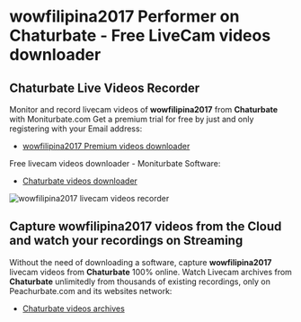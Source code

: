 # wowfilipina2017 Performer on Chaturbate - Free LiveCam videos downloader

## Chaturbate Live Videos Recorder

Monitor and record livecam videos of **wowfilipina2017** from **Chaturbate** with Moniturbate.com
Get a premium trial for free by just and only registering with your Email address:
* [wowfilipina2017 Premium videos downloader](https://moniturbate.com/request-demo-licence-key.html)

Free livecam videos downloader - Moniturbate Software:
* [Chaturbate videos downloader](https://moniturbate.com/moniturbate-download-software.html)

![wowfilipina2017 livecam videos recorder](https://peachurnet.com/templates/moniturbate-software.png)


## Capture wowfilipina2017 videos from the Cloud and watch your recordings on Streaming

Without the need of downloading a software, capture **wowfilipina2017** livecam videos from **Chaturbate** 100% online.
Watch Livecam archives from **Chaturbate** unlimitedly from thousands of existing recordings, only on Peachurbate.com and its websites network:
* [Chaturbate videos archives](https://peachurnet.com/)